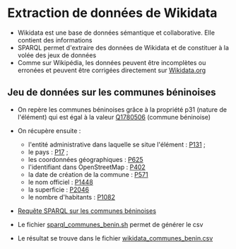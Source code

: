 # Extraction de données de Wikidata

* Wikidata est une base de données sémantique et collaborative. Elle contient des informations
* SPARQL permet d'extraire des données de Wikidata et de constituer à la volée des jeux de données
* Comme sur Wikipédia, les données peuvent être incomplètes ou erronées et peuvent être corrigées directement sur [Wikidata.org](https://www.wikidata.org/wiki/Wikidata:Main_Page)

## Jeu de données sur les communes béninoises

* On repère les communes béninoises grâce à la propriété p31 (nature de l'élément) qui est égal à la valeur [Q1780506](https://www.wikidata.org/wiki/Q1780506) (commune béninoise)
* On récupère ensuite :
  * l'entité administrative dans laquelle se situe l'élément : [P131](https://www.wikidata.org/wiki/Property:P131) ;  
  * le pays : [P17](https://www.wikidata.org/wiki/Property:P17) ;
  * les coordonnées géographiques : [P625](https://www.wikidata.org/wiki/Property:P625)
  * l'identifiant dans OpenStreetMap : [P402](https://www.wikidata.org/wiki/Property:P402)
  * la date de création de la commune : [P571](https://www.wikidata.org/wiki/Property:P571)
  * le nom officiel : [P1448](https://www.wikidata.org/wiki/Property:P1448)
  * la superficie : [P2046](https://www.wikidata.org/wiki/Property:P2046)
  * le nombre d'habitants : [P1082](https://www.wikidata.org/wiki/Property:P1082)

* [Requête SPARQL sur les communes béninoises](https://query.wikidata.org/#PREFIX%20wd%3A%20%3Chttp%3A%2F%2Fwww.wikidata.org%2Fentity%2F%3E%0APREFIX%20wdt%3A%20%3Chttp%3A%2F%2Fwww.wikidata.org%2Fprop%2Fdirect%2F%3E%0APREFIX%20wikibase%3A%20%3Chttp%3A%2F%2Fwikiba.se%2Fontology%23%3E%0APREFIX%20p%3A%20%3Chttp%3A%2F%2Fwww.wikidata.org%2Fprop%2F%3E%0APREFIX%20v%3A%20%3Chttp%3A%2F%2Fwww.wikidata.org%2Fprop%2Fstatement%2F%3E%0APREFIX%20q%3A%20%3Chttp%3A%2F%2Fwww.wikidata.org%2Fprop%2Fqualifier%2F%3E%0APREFIX%20rdfs%3A%20%3Chttp%3A%2F%2Fwww.w3.org%2F2000%2F01%2Frdf-schema%23%3E%0A%0ASELECT%20%3Fcommune_id%20%3Fcommune_frlabel%20%3Fadministrative_area_id%20%3Fadministrative_area_frlabel%20%3Fcountry_id%20%3Fcountry_frlabel%20%3Fcoord%20%3Flien_osm%20%3Fdate_creation%20%3Fnom_officiel%20%3Fsuperficie%20%3Fpopulation%0AWHERE%0A{%0A%20%20%20%3Fcommune_id%20wdt%3AP31%20wd%3AQ1780506%20.%20%20%20%20%23%20find%20items%20that%20have%20%22instance%20of%20%28P31%29%3A%20commune%20of%20Benin%20%28Q1780506%29%22%0A%20%20%20OPTIONAL%20{%3Fcommune_id%20rdfs%3Alabel%20%3Fcommune_frlabel%20%20filter%20%28lang%28%3Fcommune_frlabel%20%29%20%3D%20%22fr%22%29%20.}%0A%20%20%20OPTIONAL%20{%3Fcommune_id%20wdt%3AP131%20%3Fadministrative_area_id%20.}%0A%20%20%20OPTIONAL%20{%3Fadministrative_area_id%20rdfs%3Alabel%20%3Fadministrative_area_frlabel%20%20filter%20%28lang%28%3Fadministrative_area_frlabel%20%29%20%3D%20%22fr%22%29%20.}%0A%20%20%20OPTIONAL%20{%3Fcommune_id%20wdt%3AP17%20%3Fcountry_id%20.}%0A%20%20%20OPTIONAL%20{%3Fcountry_id%20rdfs%3Alabel%20%3Fcountry_frlabel%20%20filter%20%28lang%28%3Fcountry_frlabel%20%29%20%3D%20%22fr%22%29%20.}%20%20%0A%20%20%20OPTIONAL%20{%3Fcommune_id%20wdt%3AP625%20%3Fcoord}%0A%20%20%20OPTIONAL%20{%3Fcommune_id%20wdt%3AP402%20%3Flien_osm}%0A%20%20%20OPTIONAL%20{%3Fcommune_id%20wdt%3AP571%20%3Fdate_creation}%0A%20%20%20OPTIONAL%20{%3Fcommune_id%20wdt%3AP1448%20%3Fnom_officiel}%0A%20%20%20OPTIONAL%20{%3Fcommune_id%20wdt%3AP2046%20%3Fsuperficie}%0A%20%20%20OPTIONAL%20{%3Fcommune_id%20wdt%3AP1082%20%3Fpopulation}%0A}%0A)
* Le fichier [sparql_communes_benin.sh](sparql_communes_benin.sh) permet de générer le csv
* Le résultat se trouve dans le fichier [wikidata_communes_benin.csv](wikidata_communes_benin.csv)
